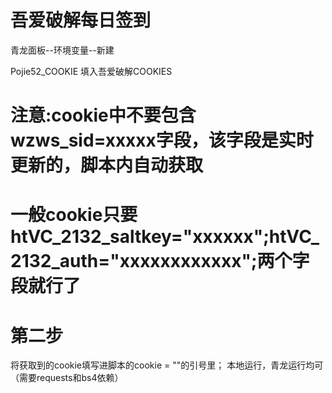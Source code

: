 # 吾爱破解每日签到

青龙面板--环境变量--新建

Pojie52_COOKIE 填入吾爱破解COOKIES

# 注意:cookie中不要包含wzws_sid=xxxxx字段，该字段是实时更新的，脚本内自动获取

# 一般cookie只要htVC_2132_saltkey="xxxxxx";htVC_2132_auth="xxxxxxxxxxxx";两个字段就行了

# 第二步
将获取到的cookie填写进脚本的cookie = ""的引号里； 本地运行，青龙运行均可（需要requests和bs4依赖）
